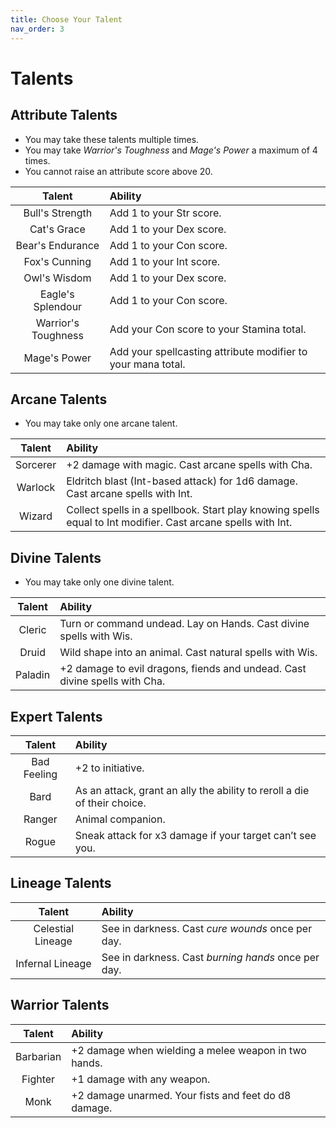```yaml
---
title: Choose Your Talent
nav_order: 3
---
```


# Talents

## Attribute Talents
* You may take these talents multiple times.
* You may take *Warrior's Toughness* and *Mage's Power* a maximum of 4 times.
* You cannot raise an attribute score above 20.

| Talent              | Ability                                                      |
|:-------------------:|:-------------------------------------------------------------|
| Bull's Strength     | Add 1 to your Str score.                                     |
| Cat's Grace         | Add 1 to your Dex score.                                     |
| Bear's Endurance    | Add 1 to your Con score.                                     |
| Fox's Cunning       | Add 1 to your Int score.                                     |
| Owl's Wisdom        | Add 1 to your Dex score.                                     |
| Eagle's Splendour   | Add 1 to your Con score.                                     |
| Warrior's Toughness | Add your Con score to your Stamina total.                    |
| Mage's Power        | Add your spellcasting attribute modifier to your mana total. |

## Arcane Talents
* You may take only one arcane talent.

| Talent   | Ability                                                                                                      |
|:--------:|:-------------------------------------------------------------------------------------------------------------|
| Sorcerer | +2 damage with magic. Cast arcane spells with Cha.                                                           |
| Warlock  | Eldritch blast (Int-based attack) for 1d6 damage. Cast arcane spells with Int.                               |
| Wizard   | Collect spells in a spellbook. Start play knowing spells equal to Int modifier. Cast arcane spells with Int. |

## Divine Talents
* You may take only one divine talent.

| Talent  | Ability                                                                    |
|:-------:|:---------------------------------------------------------------------------|
| Cleric  | Turn or command undead. Lay on Hands. Cast divine spells with Wis.         |
| Druid   | Wild shape into an animal. Cast natural spells with Wis.                   |
| Paladin | +2 damage to evil dragons, fiends and undead. Cast divine spells with Cha. |

## Expert Talents

| Talent      | Ability                                                                  |
|:-----------:|:-------------------------------------------------------------------------|
| Bad Feeling | +2 to initiative.                                                        |
| Bard        | As an attack, grant an ally the ability to reroll a die of their choice. |
| Ranger      | Animal companion.                                                        |
| Rogue       | Sneak attack for x3 damage if your target can’t see you.                 |

## Lineage Talents

| Talent | Ability |
|:------:|:--------|
| Celestial Lineage | See in darkness. Cast *cure wounds* once per day.   |
| Infernal Lineage  | See in darkness. Cast *burning hands* once per day. |

## Warrior Talents

| Talent | Ability |
|:------:|:--------|
| Barbarian | +2 damage when wielding a melee weapon in two hands. |
| Fighter | +1 damage with any weapon. |
| Monk | +2 damage unarmed. Your fists and feet do d8 damage. |
